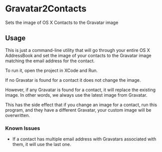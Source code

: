 # Gravatar2Contacts

Sets the image of OS X Contacts to the Gravatar image

## Usage

This is just a command-line utility that will go through your entire OS X
AddressBook and set the image of your contacts to the Gravatar image matching
the email address for the contact.

To run it, open the project in XCode and Run.

If no Gravatar is found for a contact it does not change the image.

However, if any Gravatar is found for a contact, it will replace the existing
image. In other words, we always use the latest image from Gravatar.

This has the side effect that if you change an image for a contact, run this
program, and they have a different Gravatar, your custom image will be
overwritten.

### Known Issues

* If a contact has multiple email address with Gravatars associated with them,
  it will use the last one.
